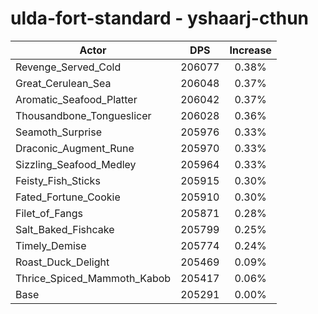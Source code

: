 # ulda-fort-standard - yshaarj-cthun
| Actor | DPS | Increase |
|---|:---:|:---:|
|Revenge_Served_Cold|206077|0.38%|
|Great_Cerulean_Sea|206048|0.37%|
|Aromatic_Seafood_Platter|206042|0.37%|
|Thousandbone_Tongueslicer|206028|0.36%|
|Seamoth_Surprise|205976|0.33%|
|Draconic_Augment_Rune|205970|0.33%|
|Sizzling_Seafood_Medley|205964|0.33%|
|Feisty_Fish_Sticks|205915|0.30%|
|Fated_Fortune_Cookie|205910|0.30%|
|Filet_of_Fangs|205871|0.28%|
|Salt_Baked_Fishcake|205799|0.25%|
|Timely_Demise|205774|0.24%|
|Roast_Duck_Delight|205469|0.09%|
|Thrice_Spiced_Mammoth_Kabob|205417|0.06%|
|Base|205291|0.00%|
